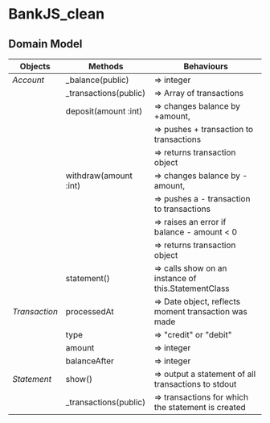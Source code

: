 # BankJS_clean

## Domain Model

| Objects       | Methods                | Behaviours                                           |
| ------------- | ---------------------- | ---------------------------------------------------- |
| _Account_     | \_balance(public)      | => integer                                           |
|               | \_transactions(public) | => Array of transactions                             |
|               | deposit(amount :int)   | => changes balance by +amount,                       |
|               |                        | => pushes + transaction to transactions              |
|               |                        | => returns transaction object                        |
|               | withdraw(amount :int)  | => changes balance by -amount,                       |
|               |                        | => pushes a - transaction to transactions            |
|               |                        | => raises an error if balance - amount < 0           |
|               |                        | => returns transaction object                        |
|               | statement()            | => calls show on an instance of this.StatementClass  |
| _Transaction_ | processedAt            | => Date object, reflects moment transaction was made |
|               | type                   | => "credit" or "debit"                               |
|               | amount                 | => integer                                           |
|               | balanceAfter           | => integer                                           |
| _Statement_   | show()                 | => output a statement of all transactions to stdout  |
|               | \_transactions(public) | => transactions for which the statement is created   |
